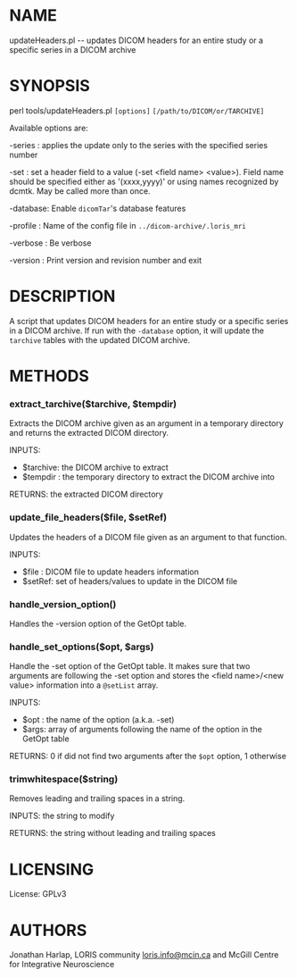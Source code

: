 # NAME

updateHeaders.pl -- updates DICOM headers for an entire study or a specific series
in a DICOM archive

# SYNOPSIS

perl tools/updateHeaders.pl `[options]` `[/path/to/DICOM/or/TARCHIVE]`

Available options are:

\-series  : applies the update only to the series with the specified series number

\-set     : set a header field to a value (-set &lt;field name> &lt;value>). Field name
		   should be specified either as '(xxxx,yyyy)' or using names recognized
		   by dcmtk. May be called more than once.

\-database: Enable `dicomTar`'s database features

\-profile : Name of the config file in `../dicom-archive/.loris_mri`

\-verbose : Be verbose

\-version : Print version and revision number and exit

# DESCRIPTION

A script that updates DICOM headers for an entire study or a specific series
in a DICOM archive. If run with the `-database` option, it will update the
`tarchive` tables with the updated DICOM archive.

# METHODS

### extract\_tarchive($tarchive, $tempdir)

Extracts the DICOM archive given as an argument in a temporary directory and
returns the extracted DICOM directory.

INPUTS:
  - $tarchive: the DICOM archive to extract
  - $tempdir : the temporary directory to extract the DICOM archive into

RETURNS: the extracted DICOM directory

### update\_file\_headers($file, $setRef)

Updates the headers of a DICOM file given as an argument to that function.

INPUTS:
  - $file  : DICOM file to update headers information
  - $setRef: set of headers/values to update in the DICOM file

### handle\_version\_option()

Handles the -version option of the GetOpt table.

### handle\_set\_options($opt, $args)

Handle the -set option of the GetOpt table. It makes sure that two arguments are
following the -set option and stores the &lt;field name>/&lt;new value> information into a
`@setList` array.

INPUTS:
  - $opt : the name of the option (a.k.a. -set)
  - $args: array of arguments following the name of the option in the GetOpt table

RETURNS: 0 if did not find two arguments after the `$opt` option, 1 otherwise

### trimwhitespace($string)

Removes leading and trailing spaces in a string.

INPUTS: the string to modify

RETURNS: the string without leading and trailing spaces

# LICENSING

License: GPLv3

# AUTHORS

Jonathan Harlap, LORIS community <loris.info@mcin.ca> and McGill Centre for
Integrative Neuroscience
